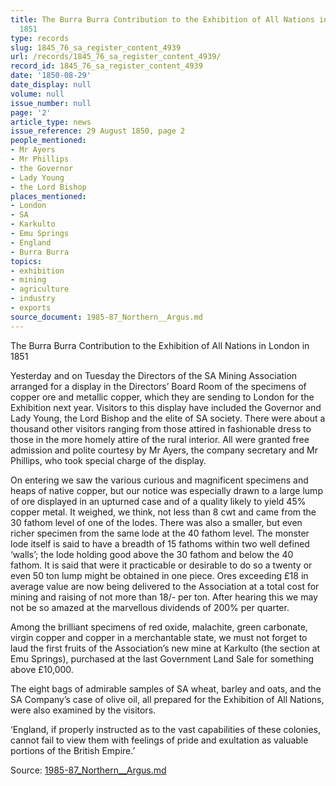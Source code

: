 ```yaml
---
title: The Burra Burra Contribution to the Exhibition of All Nations in London in
  1851
type: records
slug: 1845_76_sa_register_content_4939
url: /records/1845_76_sa_register_content_4939/
record_id: 1845_76_sa_register_content_4939
date: '1850-08-29'
date_display: null
volume: null
issue_number: null
page: '2'
article_type: news
issue_reference: 29 August 1850, page 2
people_mentioned:
- Mr Ayers
- Mr Phillips
- the Governor
- Lady Young
- the Lord Bishop
places_mentioned:
- London
- SA
- Karkulto
- Emu Springs
- England
- Burra Burra
topics:
- exhibition
- mining
- agriculture
- industry
- exports
source_document: 1985-87_Northern__Argus.md
---
```


The Burra Burra Contribution to the Exhibition of All Nations in London in 1851

Yesterday and on Tuesday the Directors of the SA Mining Association arranged for a display in the Directors’ Board Room of the specimens of copper ore and metallic copper, which they are sending to London for the Exhibition next year.  Visitors to this display have included the Governor and Lady Young, the Lord Bishop and the elite of SA society.  There were about a thousand other visitors ranging from those attired in fashionable dress to those in the more homely attire of the rural interior.  All were granted free admission and polite courtesy by Mr Ayers, the company secretary and Mr Phillips, who took special charge of the display.

On entering we saw the various curious and magnificent specimens and heaps of native copper, but our notice was especially drawn to a large lump of ore displayed in an upturned case and of a quality likely to yield 45% copper metal.  It weighed, we think, not less than 8 cwt and came from the 30 fathom level of one of the lodes.  There was also a smaller, but even richer specimen from the same lode at the 40 fathom level.  The monster lode itself is said to have a breadth of 15 fathoms within two well defined ‘walls’; the lode holding good above the 30 fathom and below the 40 fathom.  It is said that were it practicable or desirable to do so a twenty or even 50 ton lump might be obtained in one piece.  Ores exceeding £18 in average value are now being delivered to the Association at a total cost for mining and raising of not more than 18/- per ton.  After hearing this we may not be so amazed at the marvellous dividends of 200% per quarter.

Among the brilliant specimens of red oxide, malachite, green carbonate, virgin copper and copper in a merchantable state, we must not forget to laud the first fruits of the Association’s new mine at Karkulto (the section at Emu Springs), purchased at the last Government Land Sale for something above £10,000.

The eight bags of admirable samples of SA wheat, barley and oats, and the SA Company’s case of olive oil, all prepared for the Exhibition of All Nations, were also examined by the visitors.

‘England, if properly instructed as to the vast capabilities of these colonies, cannot fail to view them with feelings of pride and exultation as valuable portions of the British Empire.’

Source: [1985-87_Northern__Argus.md](/downloads/markdown/1985-87_Northern__Argus.md)
